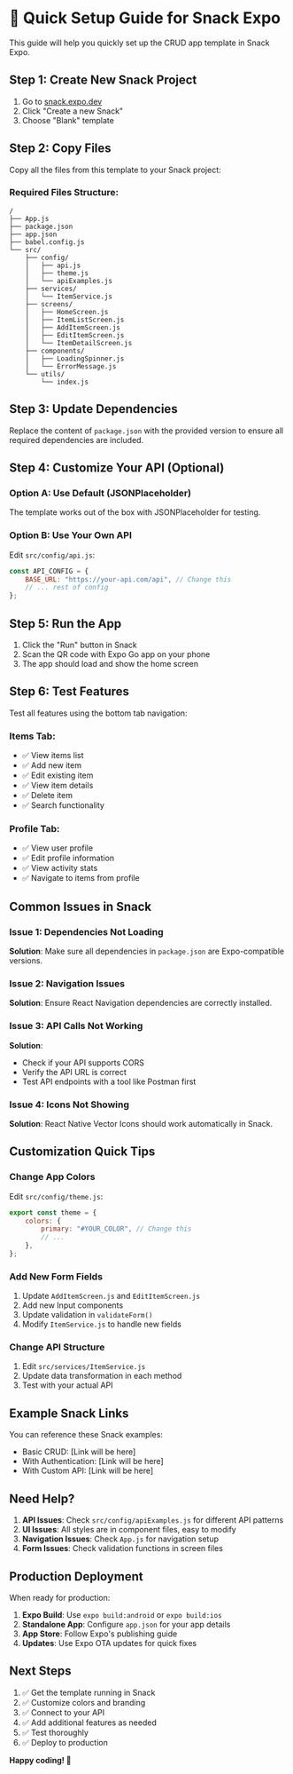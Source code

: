 # 🚀 Quick Setup Guide for Snack Expo

This guide will help you quickly set up the CRUD app template in Snack Expo.

## Step 1: Create New Snack Project

1. Go to [snack.expo.dev](https://snack.expo.dev)
2. Click "Create a new Snack"
3. Choose "Blank" template

## Step 2: Copy Files

Copy all the files from this template to your Snack project:

### Required Files Structure:

```
/
├── App.js
├── package.json
├── app.json
├── babel.config.js
└── src/
    ├── config/
    │   ├── api.js
    │   ├── theme.js
    │   └── apiExamples.js
    ├── services/
    │   └── ItemService.js
    ├── screens/
    │   ├── HomeScreen.js
    │   ├── ItemListScreen.js
    │   ├── AddItemScreen.js
    │   ├── EditItemScreen.js
    │   └── ItemDetailScreen.js
    ├── components/
    │   ├── LoadingSpinner.js
    │   └── ErrorMessage.js
    └── utils/
        └── index.js
```

## Step 3: Update Dependencies

Replace the content of `package.json` with the provided version to ensure all required dependencies are included.

## Step 4: Customize Your API (Optional)

### Option A: Use Default (JSONPlaceholder)

The template works out of the box with JSONPlaceholder for testing.

### Option B: Use Your Own API

Edit `src/config/api.js`:

```javascript
const API_CONFIG = {
	BASE_URL: "https://your-api.com/api", // Change this
	// ... rest of config
};
```

## Step 5: Run the App

1. Click the "Run" button in Snack
2. Scan the QR code with Expo Go app on your phone
3. The app should load and show the home screen

## Step 6: Test Features

Test all features using the bottom tab navigation:

### Items Tab:

-   ✅ View items list
-   ✅ Add new item
-   ✅ Edit existing item
-   ✅ View item details
-   ✅ Delete item
-   ✅ Search functionality

### Profile Tab:

-   ✅ View user profile
-   ✅ Edit profile information
-   ✅ View activity stats
-   ✅ Navigate to items from profile

## Common Issues in Snack

### Issue 1: Dependencies Not Loading

**Solution**: Make sure all dependencies in `package.json` are Expo-compatible versions.

### Issue 2: Navigation Issues

**Solution**: Ensure React Navigation dependencies are correctly installed.

### Issue 3: API Calls Not Working

**Solution**:

-   Check if your API supports CORS
-   Verify the API URL is correct
-   Test API endpoints with a tool like Postman first

### Issue 4: Icons Not Showing

**Solution**: React Native Vector Icons should work automatically in Snack.

## Customization Quick Tips

### Change App Colors

Edit `src/config/theme.js`:

```javascript
export const theme = {
	colors: {
		primary: "#YOUR_COLOR", // Change this
		// ...
	},
};
```

### Add New Form Fields

1. Update `AddItemScreen.js` and `EditItemScreen.js`
2. Add new Input components
3. Update validation in `validateForm()`
4. Modify `ItemService.js` to handle new fields

### Change API Structure

1. Edit `src/services/ItemService.js`
2. Update data transformation in each method
3. Test with your actual API

## Example Snack Links

You can reference these Snack examples:

-   Basic CRUD: [Link will be here]
-   With Authentication: [Link will be here]
-   With Custom API: [Link will be here]

## Need Help?

1. **API Issues**: Check `src/config/apiExamples.js` for different API patterns
2. **UI Issues**: All styles are in component files, easy to modify
3. **Navigation Issues**: Check `App.js` for navigation setup
4. **Form Issues**: Check validation functions in screen files

## Production Deployment

When ready for production:

1. **Expo Build**: Use `expo build:android` or `expo build:ios`
2. **Standalone App**: Configure `app.json` for your app details
3. **App Store**: Follow Expo's publishing guide
4. **Updates**: Use Expo OTA updates for quick fixes

## Next Steps

1. ✅ Get the template running in Snack
2. ✅ Customize colors and branding
3. ✅ Connect to your API
4. ✅ Add additional features as needed
5. ✅ Test thoroughly
6. ✅ Deploy to production

**Happy coding! 🎉**
